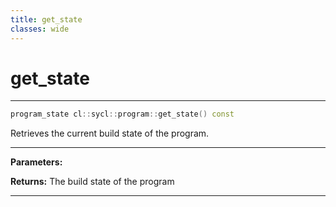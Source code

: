 ```yaml
---
title: get_state
classes: wide
---
```

# get_state

---

```cpp
program_state cl::sycl::program::get_state() const
```


Retrieves the current build state of the program. 


---
**Parameters:**

**Returns:** The build state of the program 

---
